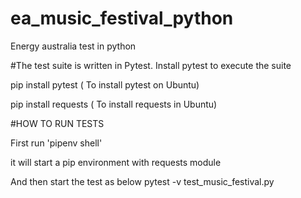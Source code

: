 # ea_music_festival_python
Energy australia test in python

#The test suite is written in Pytest. Install pytest to execute the suite

pip install pytest ( To install pytest on Ubuntu)

pip install requests ( To install requests in Ubuntu)

#HOW TO RUN TESTS

First run 'pipenv shell'


it will start a pip environment with requests module 

And then start the test as below
pytest -v test_music_festival.py


